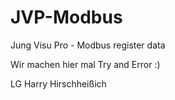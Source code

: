 # JVP-Modbus
Jung Visu Pro - Modbus register data

Wir machen hier mal Try and Error :)

LG
Harry Hirschheißich
